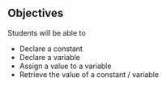 ## Objectives

Students will be able to
* Declare a constant
* Declare a variable
* Assign a value to a variable
* Retrieve the value of a constant / variable
